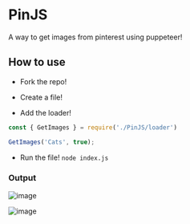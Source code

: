 # PinJS
A way to get images from pinterest using puppeteer!

## How to use
- Fork the repo!

- Create a file!

- Add the loader!

```js
const { GetImages } = require('./PinJS/loader')

GetImages('Cats', true);
```

- Run the file! 
`node index.js`

### Output
![image](https://user-images.githubusercontent.com/101402577/221176141-5228ddd9-93f5-42b1-a22c-6e808208d11f.png)

![image](https://user-images.githubusercontent.com/101402577/221176222-065e8f90-08ab-420b-90e6-cf48722934bd.png)
